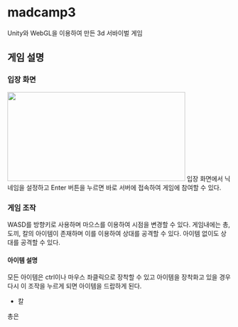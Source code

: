 # madcamp3
Unity와 WebGL을 이용하여 만든 3d 서바이벌 게임

## 게임 설명

### 입장 화면
<img src="" width="400" height="200"/>
입장 화면에서 닉네임을 설정하고 Enter 버튼을 누르면 바로 서버에 접속하여 게임에 참여할 수 있다.

### 게임 조작

WASD를 방향키로 사용하며 마으스를 이용하여 시점을 변경할 수 있다. 게임내에는 총, 도끼, 칼의 아이템이 존재하며 이를 이용하여 상대를 공격할 수 있다. 아이템 없이도 상대를 공격할 수 있다. 

#### 아이템 설명

모든 아이템은 ctrl이나 마우스 좌클릭으로 장착할 수 있고 아이템을 장착화고 있을 경우 다시 이 조작을 누르게 되면 아이템을 드랍하게 된다.
- 칼

총은 
